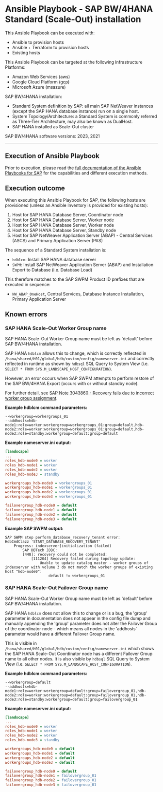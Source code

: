 # Ansible Playbook - SAP BW/4HANA Standard (Scale-Out) installation

This Ansible Playbook can be executed with:
- Ansible to provision hosts
- Ansible + Terraform to provision hosts
- Existing hosts

This Ansible Playbook can be targeted at the following Infrastructure Platforms:
- Amazon Web Services (aws)
- Google Cloud Platform (gcp)
- Microsoft Azure (msazure)

SAP BW/4HANA installation:
- Standard System definition by SAP: all main SAP NetWeaver instances (except the SAP HANA database instance) run on a single host.
- System Topology/Architecture: a Standard System is commonly referred as Three-Tier Architecture, may also be known as DualHost.
- SAP HANA installed as Scale-Out cluster

SAP BW/4HANA software versions:
2023, 2021

---

## Execution of Ansible Playbook

Prior to execution, please read the [full documentation of the Ansible Playbooks for SAP](../docs/README.md) for the capabilities and different execution methods.

## Execution outcome

When executing this Ansible Playbook for SAP, the following hosts are provisioned (unless an Ansible Inventory is provided for existing hosts):
1. Host for SAP HANA Database Server, Coordinator node
2. Host for SAP HANA Database Server, Worker node
3. Host for SAP HANA Database Server, Worker node
4. Host for SAP HANA Database Server, Standby node
5. Host for SAP NetWeaver Application Server (ABAP) - Central Services (ASCS) and Primary Application Server (PAS)

The sequence of a Standard System installation is:
- `hdblcm`: Install SAP HANA database server
- `SWPM`: Install SAP NetWeaver Application Server (ABAP) and Installation Export to Database (i.e. Database Load)

This therefore matches to the SAP SWPM Product ID prefixes that are executed in sequence:
- `NW_ABAP_OneHost`, Central Services, Database Instance Installation, Primary Application Server


## Known errors

### SAP HANA Scale-Out Worker Group name

SAP HANA Scale-Out Worker Group name must be left as 'default' before SAP BW/4HANA installation.

SAP HANA `hdblcm` allows this to change, which is correctly reflected in `/hana/shared/H01/global/hdb/custom/config/nameserver.ini` and correctly reflected in runtime as shown by `hdbsql` SQL Query to System View (i.e. `SELECT * FROM SYS.M_LANDSCAPE_HOST_CONFIGURATION`).

However, an error occurs when SAP SWPM attempts to perform restore of the SAP BW/4HANA Export (occurs with or without standby node).

For further detail, see [SAP Note 3043860 - Recovery fails due to incorrect worker group assignment](https://me.sap.com/notes/3043860).

**Example hdblcm command parameters:**
```shell
--workergroup=workergroups_01
--addhosts=hdb-node1:role=worker:workergroup=workergroups_01:group=default,hdb-node2:role=worker:workergroup=workergroups_01:group=default,hdb-node3:role=standby:workergroup=default:group=default
```

**Example nameserver.ini output:**
```ini
[landscape]
...
roles_hdb-node0 = worker
roles_hdb-node1 = worker
roles_hdb-node2 = worker
roles_hdb-node3 = standby

workergroups_hdb-node0 = workergroups_01
workergroups_hdb-node1 = workergroups_01
workergroups_hdb-node2 = workergroups_01
workergroups_hdb-node3 = workergroups_01

failovergroup_hdb-node0 = default
failovergroup_hdb-node1 = default
failovergroup_hdb-node2 = default
failovergroup_hdb-node3 = default
```

**Example SAP SWPM output:**
```shell
SAP SWPM step perform_database_recovery_tenant error:
HdbCmdClazz 'START_DATABASE_RECOVERY_TENANT'
    Progress: indexserver[initialization (failed)
        SAP DBTech JDBC:
        [448]: recovery could not be completed:
            [111204] Recovery failed during topology update:
                Unable to update catalog master - worker groups of indexserver with volume 3 do not match the worker groups of existing host "hdb-node0":
                    default != workergroups_01
```


### SAP HANA Scale-Out Failover Group name

SAP HANA Scale-Out Worker Group name must be left as 'default' before SAP BW/4HANA installation.

SAP HANA `hdblcm` does not allow this to change or is a bug, the 'group' parameter in documentation does not appear in the config file dump and manually appending the 'group' parameter does not alter the Failover Group of the coordinator node - which means all nodes in the 'addhosts' parameter would have a different Failover Group name.

This is visible in `/hana/shared/H01/global/hdb/custom/config/nameserver.ini` which shows the SAP HANA Scale-Out Coordinator node has a different Failover Group name to all other nodes. It is also visible by `hdbsql` SQL Query to System View (i.e. `SELECT * FROM SYS.M_LANDSCAPE_HOST_CONFIGURATION`).

**Example hdblcm command parameters:**
```shell
--workergroup=default
--addhosts=hdb-node1:role=worker:workergroup=default:group=failovergroup_01,hdb-node2:role=worker:workergroup=default:group=failovergroup_01,hdb-node3:role=standby:workergroup=default:group=failovergroup_01
```

**Example nameserver.ini output:**
```ini
[landscape]
...
roles_hdb-node0 = worker
roles_hdb-node1 = worker
roles_hdb-node2 = worker
roles_hdb-node3 = standby

workergroups_hdb-node0 = default
workergroups_hdb-node1 = default
workergroups_hdb-node2 = default
workergroups_hdb-node3 = default

failovergroup_hdb-node0 = default
failovergroup_hdb-node1 = failovergroup_01
failovergroup_hdb-node2 = failovergroup_01
failovergroup_hdb-node3 = failovergroup_01
```
